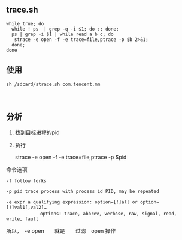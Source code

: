 <!--
author: lizhiwei
head: 
date: 2019-10-19
title: Android修改网络接口名称
tags: Android
images: 
category: Android
status: publish
summary: 修改模拟器中修改网卡名称
-->


## trace.sh

    while true; do
      while ! ps  | grep -q -i $1; do :; done;
      ps | grep -i $1 | while read a b c; do
       strace -e open -f -e trace=file,ptrace -p $b 2>&1;
      done;
    done

##  使用

    sh /sdcard/strace.sh com.tencent.mm
　　

## 分析

1. 找到目标进程的pid
2. 执行

    strace -e open -f -e trace=file,ptrace -p  $pid

命令选项

    -f follow forks
    
    -p pid trace process with process id PID, may be repeated
    
    -e expr a qualifying expression: option=[!]all or option=[!]val1[,val2]…
    　　　　　　　 options: trace, abbrev, verbose, raw, signal, read, write, fault


所以，　-e open　　就是　　过滤　open 操作

